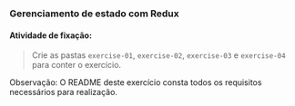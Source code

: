 ### Gerenciamento de estado com Redux

####  Atividade de fixação:
> Crie as pastas `exercise-01`, `exercise-02`, `exercise-03` e `exercise-04` para conter o exercício.

Observação: O README deste exercício consta todos os requisitos necessários para realização.

